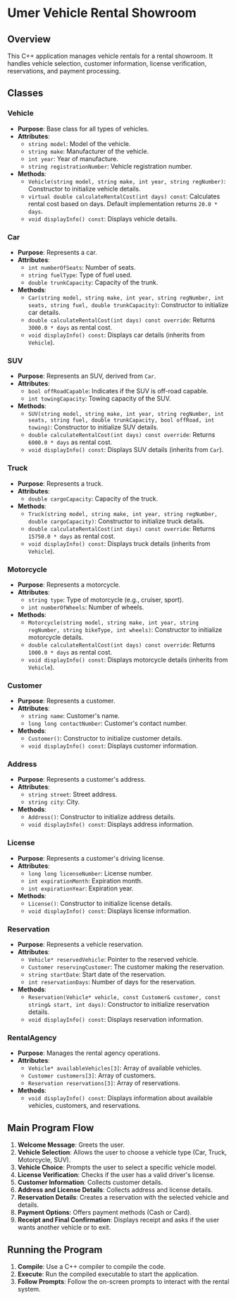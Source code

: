 # Umer Vehicle Rental Showroom

## Overview

This C++ application manages vehicle rentals for a rental showroom. It handles vehicle selection, customer information, license verification, reservations, and payment processing.

## Classes

### Vehicle

- **Purpose**: Base class for all types of vehicles.
- **Attributes**:
  - `string model`: Model of the vehicle.
  - `string make`: Manufacturer of the vehicle.
  - `int year`: Year of manufacture.
  - `string registrationNumber`: Vehicle registration number.
- **Methods**:
  - `Vehicle(string model, string make, int year, string regNumber)`: Constructor to initialize vehicle details.
  - `virtual double calculateRentalCost(int days) const`: Calculates rental cost based on days. Default implementation returns `20.0 * days`.
  - `void displayInfo() const`: Displays vehicle details.

### Car

- **Purpose**: Represents a car.
- **Attributes**:
  - `int numberOfSeats`: Number of seats.
  - `string fuelType`: Type of fuel used.
  - `double trunkCapacity`: Capacity of the trunk.
- **Methods**:
  - `Car(string model, string make, int year, string regNumber, int seats, string fuel, double trunkCapacity)`: Constructor to initialize car details.
  - `double calculateRentalCost(int days) const override`: Returns `3000.0 * days` as rental cost.
  - `void displayInfo() const`: Displays car details (inherits from `Vehicle`).

### SUV

- **Purpose**: Represents an SUV, derived from `Car`.
- **Attributes**:
  - `bool offRoadCapable`: Indicates if the SUV is off-road capable.
  - `int towingCapacity`: Towing capacity of the SUV.
- **Methods**:
  - `SUV(string model, string make, int year, string regNumber, int seats, string fuel, double trunkCapacity, bool offRoad, int towing)`: Constructor to initialize SUV details.
  - `double calculateRentalCost(int days) const override`: Returns `6000.0 * days` as rental cost.
  - `void displayInfo() const`: Displays SUV details (inherits from `Car`).

### Truck

- **Purpose**: Represents a truck.
- **Attributes**:
  - `double cargoCapacity`: Capacity of the truck.
- **Methods**:
  - `Truck(string model, string make, int year, string regNumber, double cargoCapacity)`: Constructor to initialize truck details.
  - `double calculateRentalCost(int days) const override`: Returns `15750.0 * days` as rental cost.
  - `void displayInfo() const`: Displays truck details (inherits from `Vehicle`).

### Motorcycle

- **Purpose**: Represents a motorcycle.
- **Attributes**:
  - `string type`: Type of motorcycle (e.g., cruiser, sport).
  - `int numberOfWheels`: Number of wheels.
- **Methods**:
  - `Motorcycle(string model, string make, int year, string regNumber, string bikeType, int wheels)`: Constructor to initialize motorcycle details.
  - `double calculateRentalCost(int days) const override`: Returns `1000.0 * days` as rental cost.
  - `void displayInfo() const`: Displays motorcycle details (inherits from `Vehicle`).

### Customer

- **Purpose**: Represents a customer.
- **Attributes**:
  - `string name`: Customer's name.
  - `long long contactNumber`: Customer's contact number.
- **Methods**:
  - `Customer()`: Constructor to initialize customer details.
  - `void displayInfo() const`: Displays customer information.

### Address

- **Purpose**: Represents a customer's address.
- **Attributes**:
  - `string street`: Street address.
  - `string city`: City.
- **Methods**:
  - `Address()`: Constructor to initialize address details.
  - `void displayInfo() const`: Displays address information.

### License

- **Purpose**: Represents a customer's driving license.
- **Attributes**:
  - `long long licenseNumber`: License number.
  - `int expirationMonth`: Expiration month.
  - `int expirationYear`: Expiration year.
- **Methods**:
  - `License()`: Constructor to initialize license details.
  - `void displayInfo() const`: Displays license information.

### Reservation

- **Purpose**: Represents a vehicle reservation.
- **Attributes**:
  - `Vehicle* reservedVehicle`: Pointer to the reserved vehicle.
  - `Customer reservingCustomer`: The customer making the reservation.
  - `string startDate`: Start date of the reservation.
  - `int reservationDays`: Number of days for the reservation.
- **Methods**:
  - `Reservation(Vehicle* vehicle, const Customer& customer, const string& start, int days)`: Constructor to initialize reservation details.
  - `void displayInfo() const`: Displays reservation information.

### RentalAgency

- **Purpose**: Manages the rental agency operations.
- **Attributes**:
  - `Vehicle* availableVehicles[3]`: Array of available vehicles.
  - `Customer customers[3]`: Array of customers.
  - `Reservation reservations[3]`: Array of reservations.
- **Methods**:
  - `void displayInfo() const`: Displays information about available vehicles, customers, and reservations.

## Main Program Flow

1. **Welcome Message**: Greets the user.
2. **Vehicle Selection**: Allows the user to choose a vehicle type (Car, Truck, Motorcycle, SUV).
3. **Vehicle Choice**: Prompts the user to select a specific vehicle model.
4. **License Verification**: Checks if the user has a valid driver's license.
5. **Customer Information**: Collects customer details.
6. **Address and License Details**: Collects address and license details.
7. **Reservation Details**: Creates a reservation with the selected vehicle and details.
8. **Payment Options**: Offers payment methods (Cash or Card).
9. **Receipt and Final Confirmation**: Displays receipt and asks if the user wants another vehicle or to exit.

## Running the Program

1. **Compile**: Use a C++ compiler to compile the code.
2. **Execute**: Run the compiled executable to start the application.
3. **Follow Prompts**: Follow the on-screen prompts to interact with the rental system.
